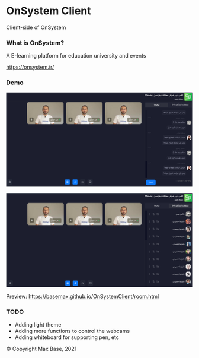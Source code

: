 # OnSystem Client

Client-side of OnSystem

### What is OnSystem?

A E-learning platform for education university and events

https://onsystem.ir/

### Demo

![](demo1.png)

![](demo2.png)

Preview: https://basemax.github.io/OnSystemClient/room.html

### TODO

- Adding light theme
- Adding more functions to control the webcams
- Adding whiteboard for supporting pen, etc

© Copyright Max Base, 2021
